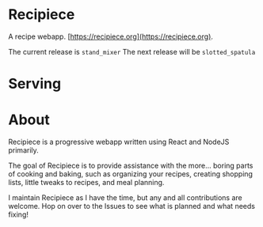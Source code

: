 # Recipiece
A recipe webapp. 
[https://recipiece.org](https://recipiece.org).

The current release is `stand_mixer`
The next release will be `slotted_spatula`

# Serving


# About
Recipiece is a progressive webapp written using React and NodeJS primarily.

The goal of Recipiece is to provide assistance with the more... boring parts of cooking and baking, such as organizing your recipes, creating shopping lists, little tweaks to recipes, and meal planning.

I maintain Recipiece as I have the time, but any and all contributions are welcome.
Hop on over to the Issues to see what is planned and what needs fixing!